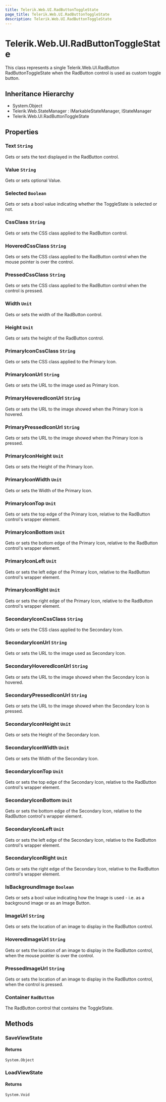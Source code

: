 ```yaml
---
title: Telerik.Web.UI.RadButtonToggleState
page_title: Telerik.Web.UI.RadButtonToggleState
description: Telerik.Web.UI.RadButtonToggleState
---
```


# Telerik.Web.UI.RadButtonToggleState

This class represents a single Telerik.Web.UI.RadButton RadButtonToggleState when the RadButton control is used as custom toggle button.

## Inheritance Hierarchy

* System.Object
* Telerik.Web.StateManager : IMarkableStateManager, IStateManager
* Telerik.Web.UI.RadButtonToggleState

## Properties

###  Text `String`

Gets or sets the text displayed in the RadButton control.

###  Value `String`

Gets or sets optional Value.

###  Selected `Boolean`

Gets or sets a bool value indicating whether the ToggleState is selected or not.

###  CssClass `String`

Gets or sets the CSS class applied to the RadButton control.

###  HoveredCssClass `String`

Gets or sets the CSS class applied to the RadButton control when the mouse pointer is over the control.

###  PressedCssClass `String`

Gets or sets the CSS class applied to the RadButton control when the control is pressed.

###  Width `Unit`

Gets or sets the width of the RadButton control.

###  Height `Unit`

Gets or sets the height of the RadButton control.

###  PrimaryIconCssClass `String`

Gets or sets the CSS class applied to the Primary Icon.

###  PrimaryIconUrl `String`

Gets or sets the URL to the image used as Primary Icon.

###  PrimaryHoveredIconUrl `String`

Gets or sets the URL to the image showed when the Primary Icon is hovered.

###  PrimaryPressedIconUrl `String`

Gets or sets the URL to the image showed when the Primary Icon is pressed.

###  PrimaryIconHeight `Unit`

Gets or sets the Height of the Primary Icon.

###  PrimaryIconWidth `Unit`

Gets or sets the Width of the Primary Icon.

###  PrimaryIconTop `Unit`

Gets or sets the top edge of the Primary Icon, relative to the RadButton control's wrapper element.

###  PrimaryIconBottom `Unit`

Gets or sets the bottom edge of the Primary Icon, relative to the RadButton control's wrapper element.

###  PrimaryIconLeft `Unit`

Gets or sets the left edge of the Primary Icon, relative to the RadButton control's wrapper element.

###  PrimaryIconRight `Unit`

Gets or sets the right edge of the Primary Icon, relative to the RadButton control's wrapper element.

###  SecondaryIconCssClass `String`

Gets or sets the CSS class applied to the Secondary Icon.

###  SecondaryIconUrl `String`

Gets or sets the URL to the image used as Secondary Icon.

###  SecondaryHoveredIconUrl `String`

Gets or sets the URL to the image showed when the Secondary Icon is hovered.

###  SecondaryPressedIconUrl `String`

Gets or sets the URL to the image showed when the Secondary Icon is pressed.

###  SecondaryIconHeight `Unit`

Gets or sets the Height of the Secondary Icon.

###  SecondaryIconWidth `Unit`

Gets or sets the Width of the Secondary Icon.

###  SecondaryIconTop `Unit`

Gets or sets the top edge of the Secondary Icon, relative to the RadButton control's wrapper element.

###  SecondaryIconBottom `Unit`

Gets or sets the bottom edge of the Secondary Icon, relative to the RadButton control's wrapper element.

###  SecondaryIconLeft `Unit`

Gets or sets the left edge of the Secondary Icon, relative to the RadButton control's wrapper element.

###  SecondaryIconRight `Unit`

Gets or sets the right edge of the Secondary Icon, relative to the RadButton control's wrapper element.

###  IsBackgroundImage `Boolean`

Gets or sets a bool value indicating how the Image is used - i.e. as a background image or as an Image Button.

###  ImageUrl `String`

Gets or sets the location of an image to display in the RadButton control.

###  HoveredImageUrl `String`

Gets or sets the location of an image to display in the RadButton control, when the mouse pointer is over the control.

###  PressedImageUrl `String`

Gets or sets the location of an image to display in the RadButton control, when the control is pressed.

###  Container `RadButton`

The RadButton control that contains the ToggleState.

## Methods

###  SaveViewState

#### Returns

`System.Object` 

###  LoadViewState

#### Returns

`System.Void` 

